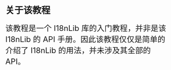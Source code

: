 # 关于该教程

<font size=5>该教程是一个 I18nLib 库的入门教程，并非是该 I18nLib 的 API 手册。因此该教程仅仅是简单的介绍了 I18nLib 的用法，并未涉及其全部的 API。</font>